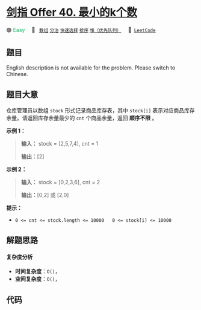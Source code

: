 # [剑指 Offer 40. 最小的k个数](https://leetcode.cn/problems/zui-xiao-de-kge-shu-lcof)

🟢 <font color=#15bd66>Easy</font>&emsp; 🔖&ensp; [`数组`](/leetcode-js/outline/tag/array.md) [`分治`](/leetcode-js/outline/tag/divide-and-conquer.md) [`快速选择`](/leetcode-js/outline/tag/quickselect.md) [`排序`](/leetcode-js/outline/tag/sorting.md) [`堆（优先队列）`](/leetcode-js/outline/tag/heap-priority-queue.md)&emsp; 🔗&ensp;[`LeetCode`](https://leetcode.cn/problems/zui-xiao-de-kge-shu-lcof)

## 题目

English description is not available for the problem. Please switch to
Chinese.


## 题目大意

仓库管理员以数组 `stock` 形式记录商品库存表，其中 `stock[i]` 表示对应商品库存余量。请返回库存余量最少的 `cnt` 个商品余量，返回
**顺序不限** 。



**示例 1：**

> 
> 
> 
> 
> 
> **输入：** stock = [2,5,7,4], cnt = 1
> 
> **输出：**[2]
> 
> 

**示例 2：**

> 
> 
> 
> 
> 
> **输入：** stock = [0,2,3,6], cnt = 2
> 
> **输出：**[0,2] 或 [2,0]



**提示：**

  * `0 <= cnt <= stock.length <= 10000  
0 <= stock[i] <= 10000`




## 解题思路

#### 复杂度分析

- **时间复杂度**：`O()`，
- **空间复杂度**：`O()`，

## 代码

```javascript

```